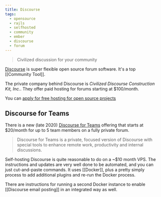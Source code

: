 ```yaml
---
title: Discourse
tags:
  - opensource
  - rails
  - selfhosted
  - community
  - ember
  - discourse
  - forum
---
```


> Civilized discussion for your community

[Discourse](https://www.discourse.org) is super flexible open source forum software. It's a top [[Community Tool]].

The private company behind Discourse is _Civilized Discourse Construction Kit, Inc._. They offer paid hosting for forums starting at $100/month.

You can [apply for free hosting for open source projects](https://blog.discourse.org/2018/11/free-hosting-for-open-source-v2/)

## Discourse for Teams

There is a new (late 2020) [Discourse for Teams](https://teams.discourse.com) offering that starts at $20/month for up to 5 team members on a fully private forum.

> Discourse for Teams is a private, focused version of Discourse with special tools to enhance remote work, productivity and internal discussions.

Self-hosting Discourse is quite reasonable to do on a ~$10 month VPS. The instructions and updates are very well done to be automated, and you can just cut-and-paste commands. It uses [[Docker]], plus a pretty simply process to add additional plugins and re-run the Docker process.

There are instructions for running a second Docker instance to enable [[Discourse email posting]] in an integrated way as well.